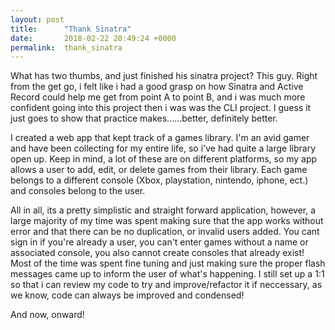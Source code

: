 ```yaml
---
layout: post
title:      "Thank Sinatra"
date:       2018-02-22 20:49:24 +0000
permalink:  thank_sinatra
---
```



What has two thumbs, and just finished his sinatra project? This guy. Right from the get go, i felt like i had a good grasp on how Sinatra and Active Record could help me get from point A to point B, and i was much more confident going into this project then i was was the CLI project. I guess it just goes to show that practice makes......better, definitely better. 

I created a web app that kept track of a games library. I'm an avid gamer and have been collecting for my entire life, so i've had quite a large library open up. Keep in mind, a lot of these are on different platforms, so my app allows a user to add, edit, or delete games from their library. Each game belongs to a different console (Xbox, playstation, nintendo, iphone, ect.) and consoles belong to the user. 

All in all, its a pretty simplistic and straight forward application, however, a large majority of my time was spent making sure that the app works without error and that there can be no duplication, or invalid users added. You cant sign in if you're already a user, you can't enter games without a name or associated console, you also cannot create consoles that already exist! Most of the time was spent fine tuning and just making sure the proper flash messages came up to inform the user of what's happening. I still set up a 1:1 so that i can review my code to try and improve/refactor it if neccessary, as we know, code can always be improved and condensed!

And now, onward!

